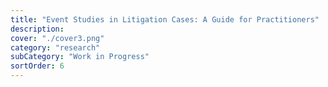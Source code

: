 ```yaml
---
title: "Event Studies in Litigation Cases: A Guide for Practitioners"
description:
cover: "./cover3.png"
category: "research"
subCategory: "Work in Progress"
sortOrder: 6
---
```

